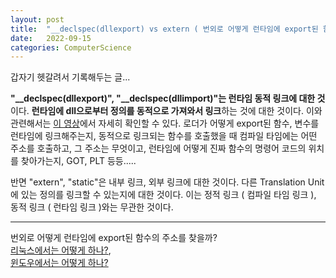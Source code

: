 ```yaml
---
layout: post
title:  "__declspec(dllexport) vs extern ( 번외로 어떻게 런타임에 export된 함수를 찾을까? )"
date:   2022-09-15
categories: ComputerScience
---         
```

                                 
갑자기 헷갈려서 기록해두는 글...                 
                         
**"__declspec(dllexport)", "__declspec(dllimport)"는 런타임 동적 링크에 대한 것**이다. **런타임에 dll으로부터 정의를 동적으로 가져와서 링크**하는 것에 대한 것이다. 이와 관련해서는 [이 영상](https://youtu.be/dOfucXtyEsU)에서 자세히 확인할 수 있다. 로더가 어떻게 export된 함수, 변수를 런타임에 링크해주는지, 동적으로 링크되는 함수를 호출했을 때 컴파일 타임에는 어떤 주소를 호출하고, 그 주소는 무엇이고, 런타임에 어떻게 진짜 함수의 명령어 코드의 위치를 찾아가는지, GOT, PLT 등등.....                  
                     
반면 "extern", "static"은 내부 링크, 외부 링크에 대한 것이다. 다른 Translation Unit에 있는 정의를 링크할 수 있는지에 대한 것이다. 이는 정적 링크 ( 컴파일 타임 링크 ), 동적 링크 ( 런타임 링크 )와는 무관한 것이다.          
            
--------------------------------        
          
번외로 어떻게 런타임에 export된 함수의 주소를 찾을까?                  
[리눅스에서는 어떻게 하나?](https://stackoverflow.com/a/38194924),                    
[윈도우에서는 어떻게 하나?](https://topic.alibabacloud.com/a/learning-windows-pe-file-learning-1-font-colorredexportfont-tables-pe-font-colorredexportfont_1_31_32673941.html)
